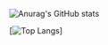 
![Anurag's GitHub stats](https://github-readme-stats.vercel.app/api?username=rzdtjb&show_icons=true&theme=radical)

[![Top Langs](https://github-readme-stats.vercel.app/api/top-langs/?username=rzdtjb&layout=compact&theme=radical)]

<!---
rzdtjb/rzdtjb is a ✨ special ✨ repository because its `README.md` (this file) appears on your GitHub profile.
You can click the Preview link to take a look at your changes.
--->
